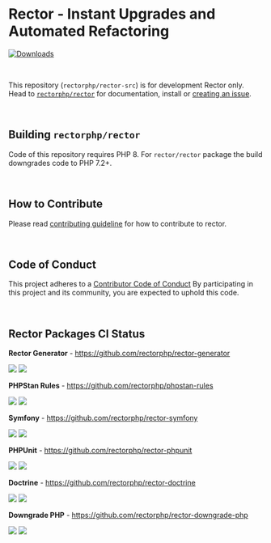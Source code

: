 # Rector - Instant Upgrades and Automated Refactoring

[![Downloads](https://img.shields.io/packagist/dt/rector/rector.svg?style=flat-square)](https://packagist.org/packages/rector/rector)

<br>

This repository (`rectorphp/rector-src`) is for development Rector only.
Head to [`rectorphp/rector`](http://github.com/rectorphp/rector) for documentation, install or [creating an issue](https://github.com/rectorphp/rector/issues/new).

<br>

## Building `rectorphp/rector`

Code of this repository requires PHP 8. For `rector/rector` package the build downgrades code to PHP 7.2+.

<br>

## How to Contribute

Please read [contributing guideline](/CONTRIBUTING.md) for how to contribute to rector.

<br>

## Code of Conduct

This project adheres to a [Contributor Code of Conduct](/CODE_OF_CONDUCT.md) By participating in this project and its community, you are expected to uphold this code.

<br>

## Rector Packages CI Status

**Rector Generator** - https://github.com/rectorphp/rector-generator

![](https://github.com/rectorphp/rector-generator/actions/workflows/tests.yaml/badge.svg)
![](https://github.com/rectorphp/rector-generator/actions/workflows/code_analysis.yaml/badge.svg)

**PHPStan Rules** - https://github.com/rectorphp/phpstan-rules

![](https://github.com/rectorphp/phpstan-rules/actions/workflows/tests.yaml/badge.svg)
![](https://github.com/rectorphp/phpstan-rules/actions/workflows/code_analysis.yaml/badge.svg)

**Symfony** - https://github.com/rectorphp/rector-symfony

![](https://github.com/rectorphp/rector-symfony/actions/workflows/tests.yaml/badge.svg)
![](https://github.com/rectorphp/rector-symfony/actions/workflows/code_analysis.yaml/badge.svg)

**PHPUnit** - https://github.com/rectorphp/rector-phpunit

![](https://github.com/rectorphp/rector-phpunit/actions/workflows/tests.yaml/badge.svg)
![](https://github.com/rectorphp/rector-phpunit/actions/workflows/code_analysis.yaml/badge.svg)

**Doctrine** - https://github.com/rectorphp/rector-doctrine

![](https://github.com/rectorphp/rector-doctrine/actions/workflows/tests.yaml/badge.svg)
![](https://github.com/rectorphp/rector-doctrine/actions/workflows/code_analysis.yaml/badge.svg)

**Downgrade PHP** - https://github.com/rectorphp/rector-downgrade-php

![](https://github.com/rectorphp/rector-downgrade-php/actions/workflows/tests.yaml/badge.svg)
![](https://github.com/rectorphp/rector-downgrade-php/actions/workflows/code_analysis.yaml/badge.svg)
